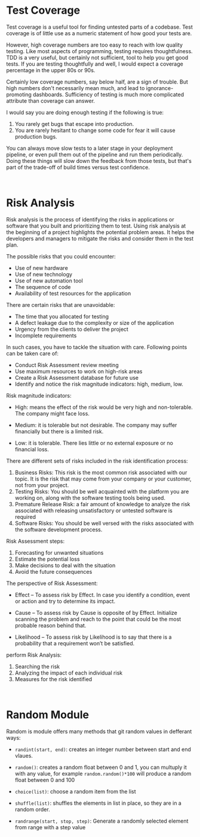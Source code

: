 # Test Coverage

Test coverage is a useful tool for finding untested parts of a codebase. Test coverage is of little use as a numeric statement of how good your tests are.

However, high coverage numbers are too easy to reach with low quality testing. Like most aspects of programming, testing requires thoughtfulness. TDD is a very useful, but certainly not sufficient, tool to help you get good tests. If you are testing thoughtfully and well, I would expect a coverage percentage in the upper 80s or 90s.

Certainly low coverage numbers, say below half, are a sign of trouble. But high numbers don't necessarily mean much, and lead to ignorance-promoting dashboards. Sufficiency of testing is much more complicated attribute than coverage can answer.

I would say you are doing enough testing if the following is true:

1. You rarely get bugs that escape into production.
2. You are rarely hesitant to change some code for fear it will cause production bugs.

You can always move slow tests to a later stage in your deployment pipeline, or even pull them out of the pipeline and run them periodically. Doing these things will slow down the feedback from those tests, but that's part of the trade-off of build times versus test confidence.

<br>

# Risk Analysis

Risk analysis is the process of identifying the risks in applications or software that you built and prioritizing them to test. Using risk analysis at the beginning of a project highlights the potential problem areas. It helps the developers and managers to mitigate the risks and consider them in the test plan.

The possible risks that you could encounter:
- Use of new hardware
- Use of new technology
- Use of new automation tool
- The sequence of code
- Availability of test resources for the application

There are certain risks that are unavoidable:
- The time that you allocated for testing
- A defect leakage due to the complexity or size of the application
- Urgency from the clients to deliver the project
- Incomplete requirements

In such cases, you have to tackle the situation with care. Following points can be taken care of:
- Conduct Risk Assessment review meeting
- Use maximum resources to work on high-risk areas
- Create a Risk Assessment database for future use
- Identify and notice the risk magnitude indicators: high, medium, low.

Risk magnitude indicators:

- High: means the effect of the risk would be very high and non-tolerable. The company might face loss.

- Medium: it is tolerable but not desirable. The company may suffer financially but there is a limited risk.

- Low: it is tolerable. There lies little or no external exposure or no financial loss.

There are different sets of risks included in the risk identification process:
1. Business Risks: This risk is the most common risk associated with our topic. It is the risk that may come from your company or your customer, not from your project.
2. Testing Risks: You should be well acquainted with the platform you are working on, along with the software testing tools being used.
3. Premature Release Risk: a fair amount of knowledge to analyze the risk associated with releasing unsatisfactory or untested software is required
4. Software Risks: You should be well versed with the risks associated with the software development process.

Risk Assessment steps:
1. Forecasting for unwanted situations
2. Estimate the potential loss
3. Make decisions to deal with the situation
4. Avoid the future consequences

The perspective of Risk Assessment:
- Effect – To assess risk by Effect. In case you identify a condition, event or action and try to determine its impact.

- Cause – To assess risk by Cause is opposite of by Effect. Initialize scanning the problem and reach to the point that could be the most probable reason behind that.

- Likelihood – To assess risk by Likelihood is to say that there is a probability that a requirement won’t be satisfied.

perform Risk Analysis:
1. Searching the risk
2. Analyzing the impact of each individual risk
3. Measures for the risk identified

<br>

# Random Module

Random is module offers many methods that git random values in defferant ways:

- `randint(start, end)`: creates an integer number between start and end vlaues.

- `random()`: creates a random float between 0 and 1, you can multuply it with any value, for example `random.random()*100` will produce a random float between 0 and 100

- `choice(list)`: choose a random item from the list

- `shuffle(list)`: shuffles the elements in list in place, so they are in a random order.

- `randrange(start, stop, step)`: Generate a randomly selected element from range with a step value

